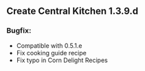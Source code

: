 ## Create Central Kitchen 1.3.9.d

### Bugfix:
- Compatible with 0.5.1.e
- Fix cooking guide recipe
- Fix typo in Corn Delight Recipes